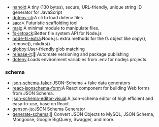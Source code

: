 * [nanoid](https://github.com/ai/nanoid):A tiny (130 bytes), secure, URL-friendly, unique string ID generator for JavaScript
* [dotenv-cli](https://github.com/entropitor/dotenv-cli):A cli to load dotenv files
* [sao](https://github.com/saojs/sao):⚔ Futuristic scaffolding tool
* [majo](https://github.com/egoist/majo):A minimal module to manipulate files.
* [fs-jetpack](https://github.com/szwacz/fs-jetpack):Better file system API for Node.js
* [node-fs-extra](https://github.com/jprichardson/node-fs-extra):Node.js: extra methods for the fs object like copy(), remove(), mkdirs()
* [globby](https://github.com/sindresorhus/globby):User-friendly glob matching
* [release-it](https://github.com/release-it/release-it):🚀 Automate versioning and package publishing
* [dotenv](https://github.com/motdotla/dotenv):Loads environment variables from .env for nodejs projects.

### schema
* [json-schema-faker](https://github.com/json-schema-faker/json-schema-faker):JSON-Schema + fake data generators
* [react-jsonschema-form](https://github.com/rjsf-team/react-jsonschema-form):A React component for building Web forms from JSON Schema.
* [json-schema-editor-visual](https://github.com/Open-Federation/json-schema-editor-visual):A json-schema editor of high efficient and easy-to-use, base on React.
* [genson-js](https://github.com/aspecto-io/genson-js):JSON Schema Generator
* [generate-schema](https://github.com/Nijikokun/generate-schema):🧞 Convert JSON Objects to MySQL, JSON Schema, Mongoose, Google BigQuery, Swagger, and more.

